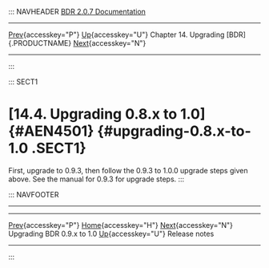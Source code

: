 ::: NAVHEADER
  [BDR 2.0.7 Documentation](index.md)
  ---------------------------------------------------------------- ----------------------------------- ------------------------------------------- ----------------------------------------------------------
  [Prev](x4497.md "Upgrading BDR 0.9.x to 1.0"){accesskey="P"}   [Up](upgrade.md){accesskey="U"}    Chapter 14. Upgrading [BDR]{.PRODUCTNAME}    [Next](releasenotes.md "Release notes"){accesskey="N"}

------------------------------------------------------------------------
:::

::: SECT1
# [14.4. Upgrading 0.8.x to 1.0]{#AEN4501} {#upgrading-0.8.x-to-1.0 .SECT1}

First, upgrade to 0.9.3, then follow the 0.9.3 to 1.0.0 upgrade steps
given above. See the manual for 0.9.3 for upgrade steps.
:::

::: NAVFOOTER

------------------------------------------------------------------------

  ----------------------------------- ----------------------------------- ------------------------------------------
  [Prev](x4497.md){accesskey="P"}    [Home](index.md){accesskey="H"}    [Next](releasenotes.md){accesskey="N"}
  Upgrading BDR 0.9.x to 1.0           [Up](upgrade.md){accesskey="U"}                               Release notes
  ----------------------------------- ----------------------------------- ------------------------------------------
:::
